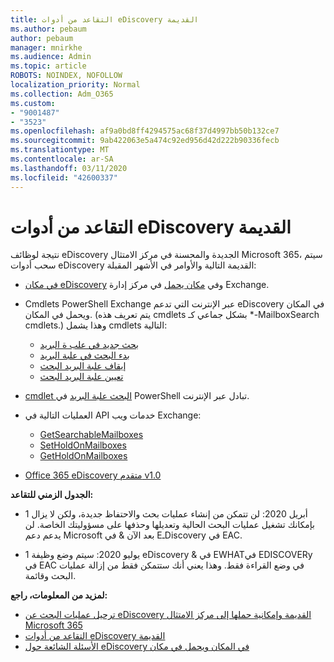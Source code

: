 ```yaml
---
title: التقاعد من أدوات eDiscovery القديمة
ms.author: pebaum
author: pebaum
manager: mnirkhe
ms.audience: Admin
ms.topic: article
ROBOTS: NOINDEX, NOFOLLOW
localization_priority: Normal
ms.collection: Adm_O365
ms.custom:
- "9001487"
- "3523"
ms.openlocfilehash: af9a0bd8ff4294575ac68f37d4997bb50b132ce7
ms.sourcegitcommit: 9ab422063e5a474c92ed956d42d222b90336fecb
ms.translationtype: MT
ms.contentlocale: ar-SA
ms.lasthandoff: 03/11/2020
ms.locfileid: "42600337"
---
```

# <a name="retirement-of-legacy-ediscovery-tools"></a>التقاعد من أدوات eDiscovery القديمة

نتيجة لوظائف eDiscovery الجديدة والمحسنة في مركز الامتثال Microsoft 365، سيتم سحب أدوات eDiscovery القديمة التالية والأوامر في الأشهر المقبلة:

- [في مكان eDiscovery](https://docs.microsoft.com/exchange/security-and-compliance/in-place-ediscovery/in-place-ediscovery) وفي [مكان يحمل](https://docs.microsoft.com/exchange/security-and-compliance/create-or-remove-in-place-holds) في مركز إدارة Exchange.

- Cmdlets PowerShell Exchange عبر الإنترنت التي تدعم eDiscovery في المكان ويحمل في المكان. (يتم تعريف هذه cmdlets بشكل جماعي كـ *-MailboxSearch cmdlets.) وهذا يشمل cmdlets التالية:

    - [بحث جديد في علب ة البريد](https://docs.microsoft.com/powershell/module/exchange/policy-and-compliance-content-search/new-mailboxsearch)
    - [بدء البحث في علبة البريد](https://docs.microsoft.com/powershell/module/exchange/policy-and-compliance-content-search/start-mailboxsearch)
    - [إيقاف علبة البريد البحث](https://docs.microsoft.com/powershell/module/exchange/policy-and-compliance-content-search/stop-mailboxsearch)
    - [تعيين علبة البريد البحث](https://docs.microsoft.com/powershell/module/exchange/policy-and-compliance-content-search/set-mailboxsearch)

- [cmdlet البحث علبة البريد](https://docs.microsoft.com/powershell/module/exchange/mailboxes/search-mailbox?view=exchange-ps) في PowerShell تبادل عبر الإنترنت.
- العمليات التالية في API خدمات ويب Exchange:
    - [GetSearchableMailboxes](https://docs.microsoft.com/exchange/client-developer/web-service-reference/getsearchablemailboxes-operation)
    - [SetHoldOnMailboxes](https://docs.microsoft.com/exchange/client-developer/web-service-reference/setholdonmailboxes-operation)
    - [GetHoldOnMailboxes](https://docs.microsoft.com/exchange/client-developer/web-service-reference/getholdonmailboxes-operation)

- [Office 365 eDiscovery متقدم v1.0](https://docs.microsoft.com/microsoft-365/compliance/office-365-advanced-ediscovery)

**الجدول الزمني للتقاعد:**
- 1 أبريل 2020: لن تتمكن من إنشاء عمليات بحث والاحتفاظ جديدة، ولكن لا يزال بإمكانك تشغيل عمليات البحث الحالية وتعديلها وحذفها على مسؤوليتك الخاصة. لن يدعم دعم Microsoft بعد الآن & في EـDiscovery في EAC.

- 1 يوليو 2020: سيتم وضع وظيفة eDiscovery & في EWHATفي EDISCOVERy في EAC في وضع القراءة فقط. وهذا يعني أنك ستتمكن فقط من إزالة عمليات البحث وقائمة.

**لمزيد من المعلومات، راجع:**

 - [ترحيل عمليات البحث عن eDiscovery القديمة وإمكانية حملها إلى مركز الامتثال Microsoft 365](https://docs.microsoft.com/microsoft-365/compliance/migrate-legacy-ediscovery-searches-and-holds)
 - [التقاعد من أدوات eDiscovery القديمة](https://docs.microsoft.com/microsoft-365/compliance/legacy-ediscovery-retirement)
 - [الأسئلة الشائعة حول eDiscovery في المكان ويحمل في مكان](https://docs.microsoft.com/microsoft-365/compliance/legacy-ediscovery-retirement#faqs-about-in-place-ediscovery-and-in-place-holds)



